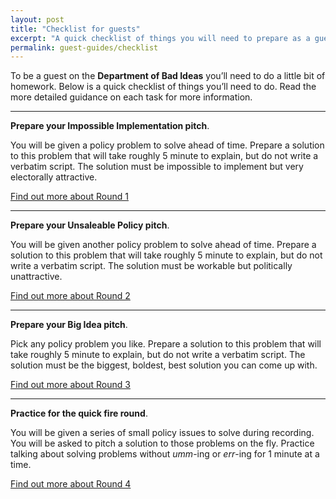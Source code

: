 ```yaml
---
layout: post
title: "Checklist for guests"
excerpt: "A quick checklist of things you will need to prepare as a guest on Department of Bad Ideas."
permalink: guest-guides/checklist
---
```


To be a guest on the **Department of Bad Ideas** you’ll need to do a little bit of homework. Below is a quick checklist of things you’ll need to do. Read the more detailed guidance on each task for more information.

---

**Prepare your Impossible Implementation pitch**. 

You will be given a policy problem to solve ahead of time. Prepare a solution to this problem that will take roughly 5 minute to explain, but do not write a verbatim script. The solution must be impossible to implement but very electorally attractive. 

[Find out more about Round 1](/guest-guides/impossible-implementation-unit)

---

**Prepare your Unsaleable Policy pitch**. 

You will be given another policy problem to solve ahead of time. Prepare a solution to this problem that will take roughly 5 minute to explain, but do not write a verbatim script. The solution must be workable but politically unattractive.

[Find out more about Round 2](/guest-guides/unsaleable-policy-division)

---

**Prepare your Big Idea pitch**. 

Pick any policy problem you like. Prepare a solution to this problem that will take roughly 5 minute to explain, but do not write a verbatim script. The solution must be the biggest, boldest, best solution you can come up with. 

[Find out more about Round 3](/guest-guides/the-big-idea)

---

**Practice for the quick fire round**. 

You will be given a series of small policy issues to solve during recording. You will be asked to pitch a solution to those problems on the fly. Practice talking about solving problems without *umm*-ing or *err*-ing for 1 minute at a time. 

[Find out more about Round 4](/guest-guides/in-the-thick-of-it)